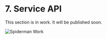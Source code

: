 # 7. Service API

This section is in work. It will be published soon.

![Spiderman Work](/images/Spiderman_work.png)